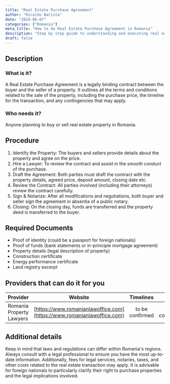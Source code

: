 ```yaml
---
title: "Real Estate Purchase Agreement"
author: "Ricardo Batista"
date: "2024-06-07"
categories: ["Romania"]
meta_title: "How to do Real Estate Purchase Agreement in Romania"
description: "Step by step guide to understanding and executing real estate purchase agreements in Romania."
draft: false
---
```


## Description
### What is it?
A Real Estate Purchase Agreement is a legally binding contract between the buyer and the seller of a property. It outlines all the terms and conditions related to the sale of the property, including the purchase price, the timeline for the transaction, and any contingencies that may apply.

### Who needs it?
Anyone planning to buy or sell real estate property in Romania.

## Procedure

1. Identify the Property: The buyers and sellers provide details about the property and agree on the price.
2. Hire a Lawyer: To review the contract and assist in the smooth conduct of the purchase.
3. Draft the Agreement: Both parties must draft the contract with the property details, agreed price, deposit amount, closing date etc.
4. Review the Contract: All parties involved (including their attorneys) review the contract carefully.
5. Sign & Notarize: After all modifications and negotiations, both buyer and seller sign the agreement in absentia of a public notary.
6. Closing: On the closing day, funds are transferred and the property deed is transferred to the buyer.

## Required Documents

- Proof of identity (could be a passport for foreign nationals)
- Proof of funds (bank statements or in-principle mortgage agreement)
- Property details (legal description of property)
- Construction certificate
- Energy performance certificate
- Land registry excerpt

## Providers that can do it for you

| Provider        |     Website     |     Timelines    |       Cost      |
| --------------- | --------------- |  :-------------: | :-------------: |
| Romania Property Lawyers      |  [https://www.romanianlawoffice.com](https://www.romanianlawoffice.com)       | to be confirmed     |  to be confirmed |

## Additional details

Keep in mind that laws and regulations can differ within Romania's regions. Always consult with a legal professional to ensure you have the most up-to-date information. Additionally, fees for legal services, notaries, taxes, and other costs related to the real estate transaction may apply. It is advisable for foreign nationals to particularly clarify their right to purchase properties and the legal implications involved.
